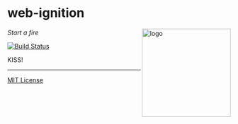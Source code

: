 # web-ignition
<img src=https://centerkey.com/graphics/center-key-logo.svg align=right width=200 alt=logo>

_Start a fire_

[![Build Status](https://travis-ci.org/center-key/web-ignition.svg)](https://travis-ci.org/center-key/web-ignition)

KISS!

---
[MIT License](LICENSE.txt)
